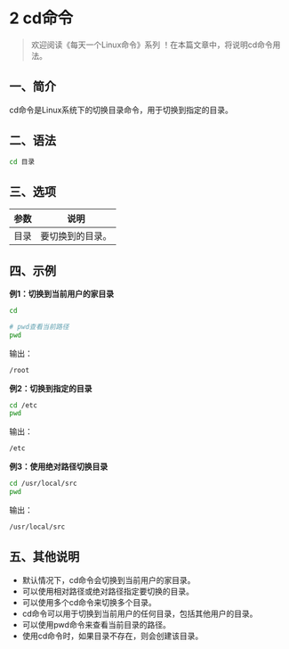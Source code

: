 # 2 cd命令



> 欢迎阅读《每天一个Linux命令》系列 ！在本篇文章中，将说明cd命令用法。

## 一、简介

cd命令是Linux系统下的切换目录命令，用于切换到指定的目录。



## 二、语法

```bash
cd 目录
```



## 三、选项

| 参数 |       说明       |
| :--: | :--------------: |
| 目录 | 要切换到的目录。 |



## 四、示例

**例1：切换到当前用户的家目录**

```bash
cd

# pwd查看当前路径
pwd
```

输出：

```bash
/root
```

**例2：切换到指定的目录**

```bash
cd /etc
pwd
```

输出：

```bash
/etc
```

**例3：使用绝对路径切换目录**

```bash
cd /usr/local/src
pwd
```

输出：

```bash
/usr/local/src
```



## 五、其他说明

- 默认情况下，cd命令会切换到当前用户的家目录。
- 可以使用相对路径或绝对路径指定要切换的目录。
- 可以使用多个cd命令来切换多个目录。
- cd命令可以用于切换到当前用户的任何目录，包括其他用户的目录。
- 可以使用pwd命令来查看当前目录的路径。
- 使用cd命令时，如果目录不存在，则会创建该目录。

